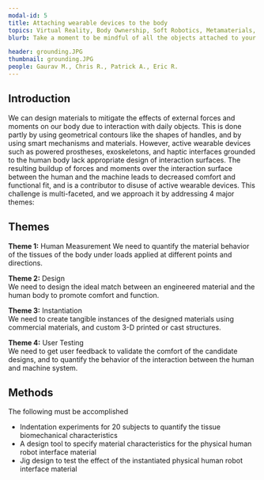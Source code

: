 ```yaml
---
modal-id: 5
title: Attaching wearable devices to the body 
topics: Virtual Reality, Body Ownership, Soft Robotics, Metamaterials, Prosthesis & Orthosis, Haptics
blurb: Take a moment to be mindful of all the objects attached to your body - your clothing, your shoes, your watch and possibly a pair of glasses resting on your nose. While these passive wearable objects are optimally designed to camouflage interaction forces between the human body and the device, the same degree of comfort and function is not available for active wearable devices, such as powered prostheses, exoskeletons, and haptic devices which apply external forces and moments to the human body. This project seeks to develop the fundamental scientific principles behind the design of engineered physical interfaces between humans and machines.   

header: grounding.JPG
thumbnail: grounding.JPG
people: Gaurav M., Chris R., Patrick A., Eric R.
---
```

## Introduction
We can design materials to mitigate the effects of external forces and moments on our body due to interaction with daily objects. This is done partly by using geometrical contours like the shapes of handles, and by using smart mechanisms and materials. However, active wearable devices such as powered prostheses, exoskeletons, and haptic interfaces grounded to the human body lack appropriate design of interaction surfaces. The resulting buildup of forces and moments over the interaction surface between the human and the machine leads to decreased comfort and functional fit, and is a contributor to disuse of active wearable devices. This challenge is multi-faceted, and we approach it by addressing 4 major themes:
## Themes
 **Theme 1:** Human Measurement
We need to quantify the material behavior of the tissues of the body under loads applied at different points and directions.
 
 **Theme 2:** Design  
We need to design the ideal match between an engineered material and the human body to promote comfort and function.
 
 **Theme 3:** Instantiation  
We need to create tangible instances of the designed materials using commercial materials, and custom 3-D printed or cast structures.
 
 **Theme 4:** User Testing  
We need to get user feedback to validate the comfort of the candidate designs, and to quantify the behavior of the interaction between the human and machine system.

## Methods
The following must be accomplished

* Indentation experiments for 20 subjects to quantify the tissue biomechanical characteristics
* A design tool to specify material characteristics for the physical human robot interface material
* Jig design to test the effect of the instantiated physical human robot interface material
